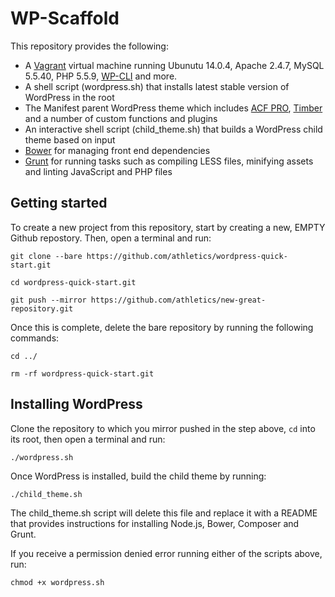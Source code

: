 # WP-Scaffold

This repository provides the following:

* A [Vagrant](http://docs.vagrantup.com/v2/boxes.html) virtual machine running Ubunutu 14.0.4, Apache 2.4.7, MySQL 5.5.40, PHP 5.5.9, [WP-CLI](http://wp-cli.org/) and more.
* A shell script (wordpress.sh) that installs latest stable version of WordPress in the root
* The Manifest parent WordPress theme which includes [ACF PRO](http://www.advancedcustomfields.com/pro/), [Timber](http://upstatement.com/timber/) and a number of custom functions and plugins
* An interactive shell script (child_theme.sh) that builds a WordPress child theme based on input
* [Bower](http://bower.io/) for managing front end dependencies
* [Grunt](http://gruntjs.com/getting-started) for running tasks such as compiling LESS files, minifying assets and linting JavaScript and PHP files

## Getting started

To create a new project from this repository, start by creating a new, EMPTY Github repostory. Then, open a terminal and run:

```
git clone --bare https://github.com/athletics/wordpress-quick-start.git

cd wordpress-quick-start.git

git push --mirror https://github.com/athletics/new-great-repository.git
```

Once this is complete, delete the bare repository by running the following commands:

```
cd ../

rm -rf wordpress-quick-start.git
```

## Installing WordPress

Clone the repository to which you mirror pushed in the step above, `cd` into its root, then open a terminal and run:

```
./wordpress.sh
```

Once WordPress is installed, build the child theme by running:

```
./child_theme.sh
```

The child_theme.sh script will delete this file and replace it with a README that provides instructions for installing Node.js, Bower, Composer and Grunt.

If you receive a permission denied error running either of the scripts above, run:

```
chmod +x wordpress.sh
```